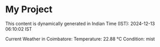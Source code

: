 # My Project

This content is dynamically generated in Indian Time (IST): 2024-12-13 06:10:02 IST


Current Weather in Coimbatore:
Temperature: 22.88 °C
Condition: mist

